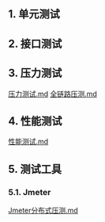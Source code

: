 ## 1. 单元测试
## 2. 接口测试
## 3. 压力测试
[压力测试.md](压力测试.md)
[全链路压测.md](全链路压测.md)

## 4. 性能测试
[性能测试.md](性能测试.md)

## 5. 测试工具
### 5.1. Jmeter
[Jmeter分布式压测.md](Jmeter/Jmeter分布式压测.md)